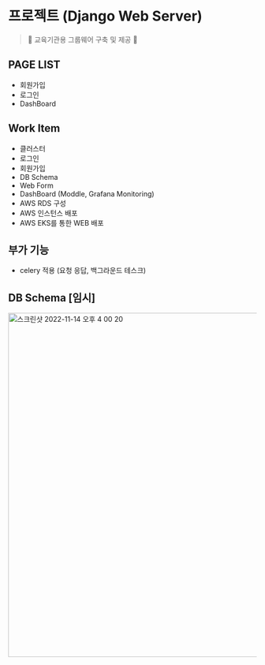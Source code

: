# 프로젝트 (Django Web Server)

> 🐤 교육기관용 그룹웨어 구축 및 제공 🐤

## PAGE LIST
- 회원가입
- 로그인
- DashBoard

## Work Item
- 클러스터
- 로그인
- 회원가입
- DB Schema
- Web Form
- DashBoard (Moddle, Grafana Monitoring)
- AWS RDS 구성
- AWS 인스턴스 배포
- AWS EKS를 통한 WEB 배포

## 부가 기능
- celery 적용 (요청 응답, 백그라운드 테스크)

## DB Schema [임시]
<img width="698" alt="스크린샷 2022-11-14 오후 4 00 20" src="https://user-images.githubusercontent.com/70618223/201595336-c0334801-8ac6-4a29-8931-0740813015c2.png">

